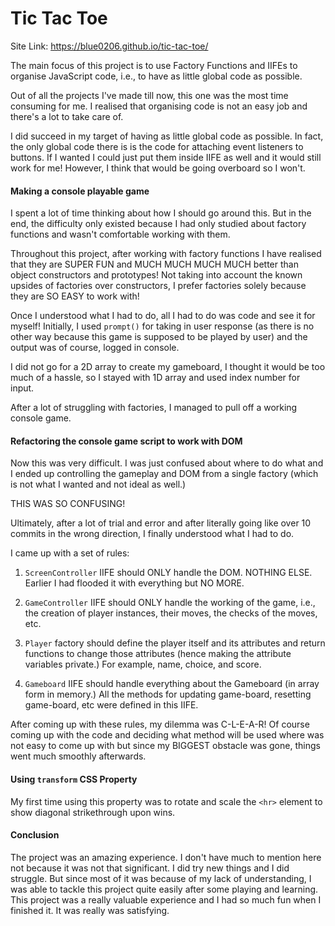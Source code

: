 # Tic Tac Toe

Site Link: https://blue0206.github.io/tic-tac-toe/

The main focus of this project is to use Factory Functions and IIFEs to organise
JavaScript code, i.e., to have as little global code as possible.

Out of all the projects I've made till now, this one was the most time consuming
for me. I realised that organising code is not an easy job and there's a lot to
take care of.

I did succeed in my target of having as little global code as possible. In fact,
the only global code there is is the code for attaching event listeners to buttons.
If I wanted I could just put them inside IIFE as well and it would still work for me!
However, I think that would be going overboard so I won't.

#### Making a console playable game

I spent a lot of time thinking about how I should go around this. But in the end, the
difficulty only existed because I had only studied about factory functions and wasn't
comfortable working with them.

Throughout this project, after working with factory functions I have realised that they
are SUPER FUN and MUCH MUCH MUCH MUCH better than object constructors and prototypes!
Not taking into account the known upsides of factories over constructors, I prefer
factories solely because they are SO EASY to work with!

Once I understood what I had to do, all I had to do was code and see it for myself!
Initially, I used `prompt()` for taking in user response (as there is no other way
because this game is supposed to be played by user) and the output was of course,
logged in console.

I did not go for a 2D array to create my gameboard, I thought it would be too much of
a hassle, so I stayed with 1D array and used index number for input.

After a lot of struggling with factories, I managed to pull off a working console
game.

#### Refactoring the console game script to work with DOM

Now this was very difficult. I was just confused about where to do what and I ended
up controlling the gameplay and DOM from a single factory (which is not what I wanted
and not ideal as well.)

THIS WAS SO CONFUSING!

Ultimately, after a lot of trial and error and after literally going like over 10 commits
in the wrong direction, I finally understood what I had to do. 

I came up with a set of rules:

1. `ScreenController` IIFE should ONLY handle the DOM. NOTHING ELSE. Earlier I had flooded
    it with everything but NO MORE.

2. `GameController` IIFE should ONLY handle the working of the game, i.e., the creation of
   player instances, their moves, the checks of the moves, etc.

3. `Player` factory should define the player itself and its attributes and return functions
   to change those attributes (hence making the attribute variables private.) For example,
   name, choice, and score.

4. `Gameboard` IIFE should handle everything about the Gameboard (in array form in memory.)
   All the methods for updating game-board, resetting game-board, etc were defined in this
   IIFE.

After coming up with these rules, my dilemma was C-L-E-A-R! Of course coming up with the code
and deciding what method will be used where was not easy to come up with but since my BIGGEST
obstacle was gone, things went much smoothly afterwards.

#### Using `transform` CSS Property

My first time using this property was to rotate and scale the `<hr>` element to show diagonal
strikethrough upon wins.

#### Conclusion

The project was an amazing experience. I don't have much to mention here not because it was
not that significant. I did try new things and I did struggle. But since most of it was because
of my lack of understanding, I was able to tackle this project quite easily after some playing
and learning. 
This project was a really valuable experience and I had so much fun when I finished it. It was
really was satisfying.